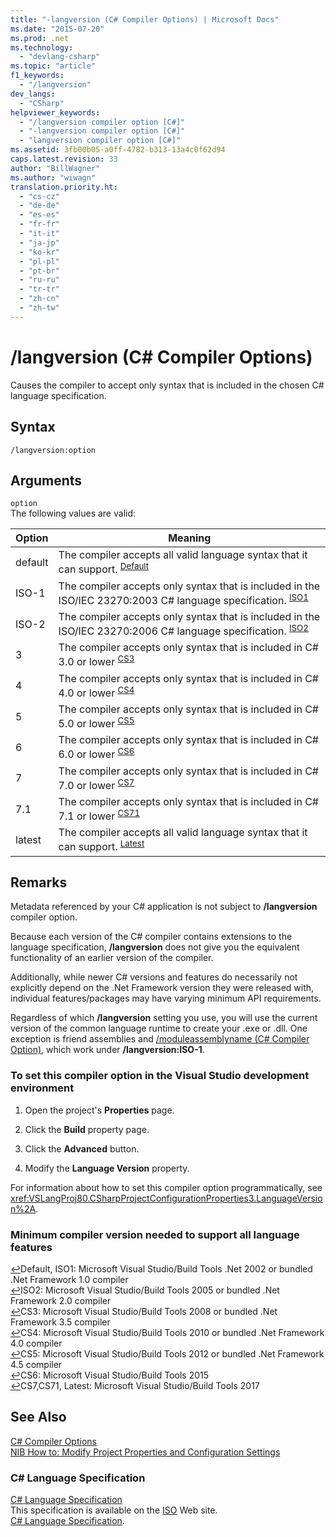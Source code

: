 ```yaml
---
title: "-langversion (C# Compiler Options) | Microsoft Docs"
ms.date: "2015-07-20"
ms.prod: .net
ms.technology: 
  - "devlang-csharp"
ms.topic: "article"
f1_keywords: 
  - "/langversion"
dev_langs: 
  - "CSharp"
helpviewer_keywords: 
  - "/langversion compiler option [C#]"
  - "-langversion compiler option [C#]"
  - "langversion compiler option [C#]"
ms.assetid: 3fb00b05-a0ff-4782-b313-13a4c0f62d94
caps.latest.revision: 33
author: "BillWagner"
ms.author: "wiwagn"
translation.priority.ht: 
  - "cs-cz"
  - "de-de"
  - "es-es"
  - "fr-fr"
  - "it-it"
  - "ja-jp"
  - "ko-kr"
  - "pl-pl"
  - "pt-br"
  - "ru-ru"
  - "tr-tr"
  - "zh-cn"
  - "zh-tw"
---
```

# /langversion (C# Compiler Options)
Causes the compiler to accept only syntax that is included in the chosen C# language specification.  
  
## Syntax  
  
```  
/langversion:option  
```  
  
## Arguments  
 `option`  
 The following values are valid:  
  
|Option|Meaning|  
|------------|-------------|  
|default|The compiler accepts all valid language syntax that it can support. <sup id="TDefault">[Default](#FDefault)</sup>| 
|ISO-1|The compiler accepts only syntax that is included in the ISO/IEC 23270:2003 C# language specification. <sup id="TISO1">[ISO1](#FISO1)</sup>|  
|ISO-2|The compiler accepts only syntax that is included in the ISO/IEC 23270:2006 C# language specification. <sup id="TISO2">[ISO2](#FISO2)</sup>|
|3|The compiler accepts only syntax that is included in C# 3.0 or lower <sup id="TCS3">[CS3](#FCS3)</sup>|
|4|The compiler accepts only syntax that is included in C# 4.0 or lower <sup id="TCS4">[CS4](#FCS4)</sup>|
|5|The compiler accepts only syntax that is included in C# 5.0 or lower <sup id="TCS5">[CS5](#FCS5)</sup>|
|6|The compiler accepts only syntax that is included in C# 6.0 or lower <sup id="TCS6">[CS6](#FCS6)</sup>|
|7|The compiler accepts only syntax that is included in C# 7.0 or lower <sup id="TCS7">[CS7](#FCS7)</sup>|
|7.1|The compiler accepts only syntax that is included in C# 7.1 or lower <sup id="TCS71">[CS71](#FCS71)</sup>|
|latest|The compiler accepts all valid language syntax that it can support. <sup id="TLatest">[Latest](#FLatest)</sup>|  
  
## Remarks  
 Metadata referenced by your C# application is not subject to **/langversion** compiler option.  
  
 Because each version of the C# compiler contains extensions to the language specification, **/langversion** does not give you the equivalent functionality of an earlier version of the compiler.  
 
 Additionally, while newer C# versions and features do necessarily not explicitly depend on the .Net Framework version they were released with, individual features/packages may have varying minimum API requirements.
  
 Regardless of which **/langversion** setting you use, you will use the current version of the common language runtime to create your .exe or .dll. One exception is friend assemblies and [/moduleassemblyname (C# Compiler Option)](../../../csharp/language-reference/compiler-options/moduleassemblyname-compiler-option.md), which work under **/langversion:ISO-1**.  
  
### To set this compiler option in the Visual Studio development environment  
  
1.  Open the project's **Properties** page.  
  
2.  Click the **Build** property page.  
  
3.  Click the **Advanced** button.  
  
4.  Modify the **Language Version** property.  
  
 For information about how to set this compiler option programmatically, see <xref:VSLangProj80.CSharpProjectConfigurationProperties3.LanguageVersion%2A>.  
  
### Minimum compiler version needed to support all language features   
[↩](#TDefault)<a name="FDefault">Default</a>, <a name="FISO1">ISO1</a>: Microsoft Visual Studio/Build Tools .Net 2002 or bundled .Net Framework 1.0 compiler     
[↩](#TISO2)<a name="FISO2">ISO2</a>: Microsoft Visual Studio/Build Tools 2005 or bundled .Net Framework 2.0 compiler    
[↩](#TCS3)<a name="FCS3">CS3</a>: Microsoft Visual Studio/Build Tools 2008 or bundled .Net Framework 3.5 compiler    
[↩](#TCS4)<a name="FCS4">CS4</a>: Microsoft Visual Studio/Build Tools 2010 or bundled .Net Framework 4.0 compiler    
[↩](#TCS5)<a name="FCS5">CS5</a>: Microsoft Visual Studio/Build Tools 2012 or bundled .Net Framework 4.5 compiler    
[↩](#TCS6)<a name="FCS6">CS6</a>: Microsoft Visual Studio/Build Tools 2015    
[↩](#TCS7)<a name="FCS7">CS7</a>,<a name="FCS71">CS71</a>, <a name="FLatest">Latest</a>: Microsoft Visual Studio/Build Tools 2017   
  
  
## See Also  
 [C# Compiler Options](../../../csharp/language-reference/compiler-options/index.md)   
 [NIB How to: Modify Project Properties and Configuration Settings](http://msdn.microsoft.com/en-us/e7184bc5-2f2b-4b4f-aa9a-3ecfcbc48b67)   
 
### C# Language Specification
 [C# Language Specification](../../../csharp/language-reference/language-specification.md)   
 This specification is available on the [ISO](http://go.microsoft.com/fwlink/?LinkId=144406) Web site.  
 [C# Language Specification](../../../csharp/language-reference/language-specification.md).

